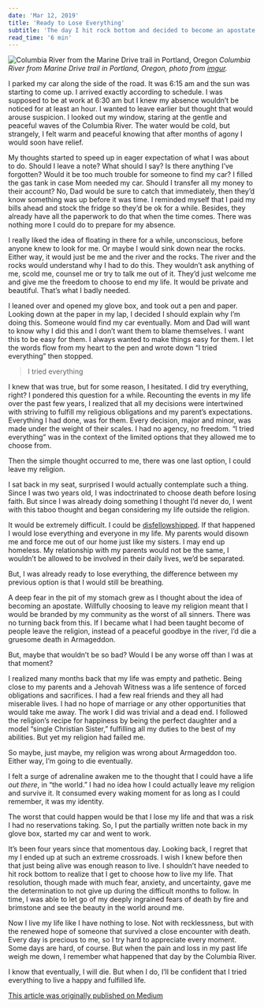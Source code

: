 ```yaml
---
date: 'Mar 12, 2019'
title: 'Ready to Lose Everything'
subtitle: 'The day I hit rock bottom and decided to become an apostate.'
read_time: '6 min'
---
```


![Columbia River from the Marine Drive trail in Portland, Oregon](/columbia-river.png)
_Columbia River from Marine Drive trail in Portland, Oregon, photo from [imgur](https://imgur.com/ZHzQH7V)._

I parked my car along the side of the road. It was 6:15 am and the sun was starting to come up. I arrived exactly according to schedule. I was supposed to be at work at 6:30 am but I knew my absence wouldn’t be noticed for at least an hour. I wanted to leave earlier but thought that would arouse suspicion. I looked out my window, staring at the gentle and peaceful waves of the Columbia River. The water would be cold, but strangely, I felt warm and peaceful knowing that after months of agony I would soon have relief.

My thoughts started to speed up in eager expectation of what I was about to do. Should I leave a note? What should I say? Is there anything I’ve forgotten? Would it be too much trouble for someone to find my car? I filled the gas tank in case Mom needed my car. Should I transfer all my money to their account? No, Dad would be sure to catch that immediately, then they’d know something was up before it was time. I reminded myself that I paid my bills ahead and stock the fridge so they’d be ok for a while. Besides, they already have all the paperwork to do that when the time comes. There was nothing more I could do to prepare for my absence.

I really liked the idea of floating in there for a while, unconscious, before anyone knew to look for me. Or maybe I would sink down near the rocks. Either way, it would just be me and the river and the rocks. The river and the rocks would understand why I had to do this. They wouldn’t ask anything of me, scold me, counsel me or try to talk me out of it. They’d just welcome me and give me the freedom to choose to end my life. It would be private and beautiful. That’s what I badly needed.

I leaned over and opened my glove box, and took out a pen and paper. Looking down at the paper in my lap, I decided I should explain why I’m doing this. Someone would find my car eventually. Mom and Dad will want to know why I did this and I don’t want them to blame themselves. I want this to be easy for them. I always wanted to make things easy for them. I let the words flow from my heart to the pen and wrote down “I tried everything” then stopped.

> I tried everything

I knew that was true, but for some reason, I hesitated. I did try everything, right? I pondered this question for a while. Recounting the events in my life over the past few years, I realized that all my decisions were intertwined with striving to fulfill my religious obligations and my parent’s expectations. Everything I had done, was for them. Every decision, major and minor, was made under the weight of their scales. I had no agency, no freedom. “I tried everything” was in the context of the limited options that they allowed me to choose from.

Then the simple thought occurred to me, there was one last option, I could leave my religion.

I sat back in my seat, surprised I would actually contemplate such a thing. Since I was two years old, I was indoctrinated to choose death before losing faith. But since I was already doing something I thought I’d never do, I went with this taboo thought and began considering my life outside the religion.

It would be extremely difficult. I could be [disfellowshipped](https://www.jwfacts.com/watchtower/disfellowship-shunning.php). If that happened I would lose everything and everyone in my life. My parents would disown me and force me out of our home just like my sisters. I may end up homeless. My relationship with my parents would not be the same, I wouldn’t be allowed to be involved in their daily lives, we’d be separated.

But, I was already ready to lose everything, the difference between my previous option is that I would still be breathing.

A deep fear in the pit of my stomach grew as I thought about the idea of becoming an apostate. Willfully choosing to leave my religion meant that I would be branded by my community as the worst of all sinners. There was no turning back from this. If I became what I had been taught become of people leave the religion, instead of a peaceful goodbye in the river, I’d die a gruesome death in Armageddon.

But, maybe that wouldn’t be so bad? Would I be any worse off than I was at that moment?

I realized many months back that my life was empty and pathetic. Being close to my parents and a Jehovah Witness was a life sentence of forced obligations and sacrifices. I had a few real friends and they all had miserable lives. I had no hope of marriage or any other opportunities that would take me away. The work I did was trivial and a dead end. I followed the religion’s recipe for happiness by being the perfect daughter and a model “single Christian Sister,” fulfilling all my duties to the best of my abilities. But yet my religion had failed me.

So maybe, just maybe, my religion was wrong about Armageddon too. Either way, I’m going to die eventually.

I felt a surge of adrenaline awaken me to the thought that I could have a life _out there_, in “the world.” I had no idea how I could actually leave my religion and survive it. It consumed every waking moment for as long as I could remember, it was my identity.

The worst that could happen would be that I lose my life and that was a risk I had no reservations taking. So, I put the partially written note back in my glove box, started my car and went to work.

It’s been four years since that momentous day. Looking back, I regret that my I ended up at such an extreme crossroads. I wish I knew before then that just being alive was enough reason to live. I shouldn’t have needed to hit rock bottom to realize that I get to choose how to live my life. That resolution, though made with much fear, anxiety, and uncertainty, gave me the determination to not give up during the difficult months to follow. In time, I was able to let go of my deeply ingrained fears of death by fire and brimstone and see the beauty in the world around me.

Now I live my life like I have nothing to lose. Not with recklessness, but with the renewed hope of someone that survived a close encounter with death. Every day is precious to me, so I try hard to appreciate every moment. Some days are hard, of course. But when the pain and loss in my past life weigh me down, I remember what happened that day by the Columbia River.

I know that eventually, I will die. But when I do, I’ll be confident that I tried everything to live a happy and fulfilled life.

[This article was originally published on Medium](https://medium.com/@christylaguardia/ready-to-lose-everything-2aa073759fc5)
